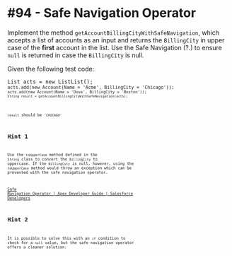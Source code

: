 # #94 - Safe Navigation Operator

Implement the method <code>getAccountBillingCityWithSafeNavigation</code>, which accepts a list of accounts as an input and returns the <code>BillingCity</code> in upper case of the **first** account in the list. Use the Safe Navigation (?.) to ensure <code>null</code> is returned in case the <code>BillingCity</code> is null.

Given the following test code:

<code>List<Account> acts = new ListList<Account>();
<code>acts.add(new Account(Name = 'Acme', BillingCity = 'Chicago'));
<code>acts.add(new Account(Name = 'Dove', BillingCity = 'Boston'));
<code>String result = getAccountBillingCityWithSafeNavigation(acts);

<code>result</code> should be <code>'CHICAGO'</code>

## Hint 1

Use the <code>toUpperCase</code> method defined in the <code>String</code> class to convert the <code>BillingCity</code> to uppercase. If the <code>BillingCity</code> is null, however, using the <code>toUpperCase</code> method would throw an exception which can be prevented with the safe navigation operator.

[Safe Navigation Operator | Apex Developer Guide | Salesforce Developers](https://developer.salesforce.com/docs/atlas.en-us.apexcode.meta/apexcode/langCon_apex_SafeNavigationOperator.htm)

## Hint 2

It is possible to solve this with an <code>if</code> condition to check for a <code>null</code> value, but the safe navigation operator offers a cleaner solution.